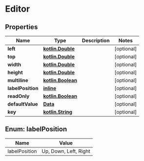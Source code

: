 # Editor

## Properties
Name | Type | Description | Notes
------------ | ------------- | ------------- | -------------
**left** | [**kotlin.Double**](.md) |  |  [optional]
**top** | [**kotlin.Double**](.md) |  |  [optional]
**width** | [**kotlin.Double**](.md) |  |  [optional]
**height** | [**kotlin.Double**](.md) |  |  [optional]
**multiline** | [**kotlin.Boolean**](.md) |  |  [optional]
**labelPosition** | [**inline**](#LabelPositionEnum) |  |  [optional]
**readOnly** | [**kotlin.Boolean**](.md) |  |  [optional]
**defaultValue** | [**Data**](Data.md) |  |  [optional]
**key** | [**kotlin.String**](.md) |  |  [optional]

<a name="LabelPositionEnum"></a>
## Enum: labelPosition
Name | Value
---- | -----
labelPosition | Up, Down, Left, Right
